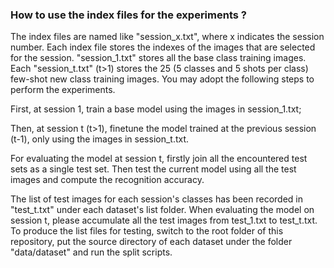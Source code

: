 ### How to use the index files for the experiments ?

The index files are named like "session_x.txt", where x indicates the session number. Each index file stores the indexes of the images that are selected for the session.
"session_1.txt" stores all the base class training images. Each "session_t.txt" (t>1) stores the 25 (5 classes and 5 shots per class) few-shot new class training images.
You may adopt the following steps to perform the experiments.

First, at session 1, train a base model using the images in session_1.txt;

Then, at session t (t>1), finetune the model trained at the previous session (t-1), only using the images in session_t.txt.

For evaluating the model at session t, firstly join all the encountered test sets as a single test set. Then test the current model using all the test images and compute the recognition accuracy. 

The list of test images for each session's classes has been recorded in "test_t.txt" under each dataset's list folder. When evaluating the model on session t, please accumulate all the test images from test_1.txt to test_t.txt. To produce the list files for testing, switch to the root folder of this repository, put the source directory of each dataset under the folder "data/dataset" and run the split scripts.

